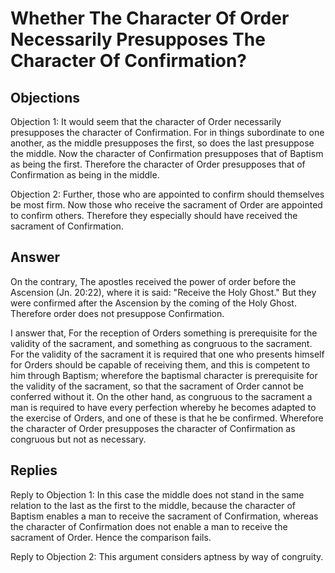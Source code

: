 # Whether The Character Of Order Necessarily Presupposes The Character Of Confirmation?

## Objections

Objection 1: It would seem that the character of Order necessarily presupposes the character of Confirmation. For in things subordinate to one another, as the middle presupposes the first, so does the last presuppose the middle. Now the character of Confirmation presupposes that of Baptism as being the first. Therefore the character of Order presupposes that of Confirmation as being in the middle.

Objection 2: Further, those who are appointed to confirm should themselves be most firm. Now those who receive the sacrament of Order are appointed to confirm others. Therefore they especially should have received the sacrament of Confirmation.

## Answer

On the contrary, The apostles received the power of order before the Ascension (Jn. 20:22), where it is said: "Receive the Holy Ghost." But they were confirmed after the Ascension by the coming of the Holy Ghost. Therefore order does not presuppose Confirmation.

I answer that, For the reception of Orders something is prerequisite for the validity of the sacrament, and something as congruous to the sacrament. For the validity of the sacrament it is required that one who presents himself for Orders should be capable of receiving them, and this is competent to him through Baptism; wherefore the baptismal character is prerequisite for the validity of the sacrament, so that the sacrament of Order cannot be conferred without it. On the other hand, as congruous to the sacrament a man is required to have every perfection whereby he becomes adapted to the exercise of Orders, and one of these is that he be confirmed. Wherefore the character of Order presupposes the character of Confirmation as congruous but not as necessary.

## Replies

Reply to Objection 1: In this case the middle does not stand in the same relation to the last as the first to the middle, because the character of Baptism enables a man to receive the sacrament of Confirmation, whereas the character of Confirmation does not enable a man to receive the sacrament of Order. Hence the comparison fails.

Reply to Objection 2: This argument considers aptness by way of congruity.